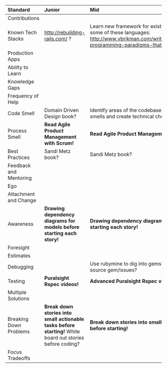 | Standard               | Junior                                                                                                        | Mid                                                                                                                                                         | Senior |
|:-----------------------|:--------------------------------------------------------------------------------------------------------------|:------------------------------------------------------------------------------------------------------------------------------------------------------------|:-------|
| Contributions          |                                                                                                               |                                                                                                                                                             |        |
| Known Tech Stacks      | http://rebuilding-rails.com/ ?                                                                                | Learn new framework for existing language? Learn some of these languages: http://www.ybrikman.com/writing/2014/04/09/six-programming-paradigms-that-will/ ? |        |
| Production Apps        |                                                                                                               |                                                                                                                                                             |        |
| Ability to Learn       |                                                                                                               |                                                                                                                                                             |        |
| Knowledge Gaps         |                                                                                                               |                                                                                                                                                             |        |
| Frequency of Help      |                                                                                                               |                                                                                                                                                             |        |
| Code Smell             | Domain Driven Design book?                                                                                    | Identify areas of the codebase that have code smells and create technical chores?                                                                           |        |
| Process Smell          | <b>Read Agile Product Management with Scrum!</b>                                                              | <b>Read Agile Product Management with Scrum!</b>                                                                                                            |        |
| Best Practices         | Sandi Metz book?                                                                                              | Sandi Metz book?                                                                                                                                            |        |
| Feedback and Mentoring |                                                                                                               |                                                                                                                                                             |        |
| Ego                    |                                                                                                               |                                                                                                                                                             |        |
| Attachment and Change  |                                                                                                               |                                                                                                                                                             |        |
| Awareness              | <b>Drawing dependency diagrams for models before starting each story!</b>                                     | <b>Drawing dependency diagrams for models before starting each story!</b>                                                                                   |        |
| Foresight              |                                                                                                               |                                                                                                                                                             |        |
| Estimates              |                                                                                                               |                                                                                                                                                             |        |
| Debugging              |                                                                                                               | Use rubymine to dig into gems? Jump into open source gem/issues?                                                                                            |        |
| Testing                | <b>Puralsight Rspec videos!</b>                                                                               | <b>Advanced Puralsight Rspec videos!</b>                                                                                                                    |        |
| Multiple Solutions     |                                                                                                               |                                                                                                                                                             |        |
| Breaking Down Problems | <b>Break down stories into small actionable tasks before starting!</b> White board out stories before coding? | <b>Break down stories into small actionable tasks before starting!</b>                                                                                      |        |
| Focus Tradeoffs        |                                                                                                               |                                                                                                                                                             |        |
